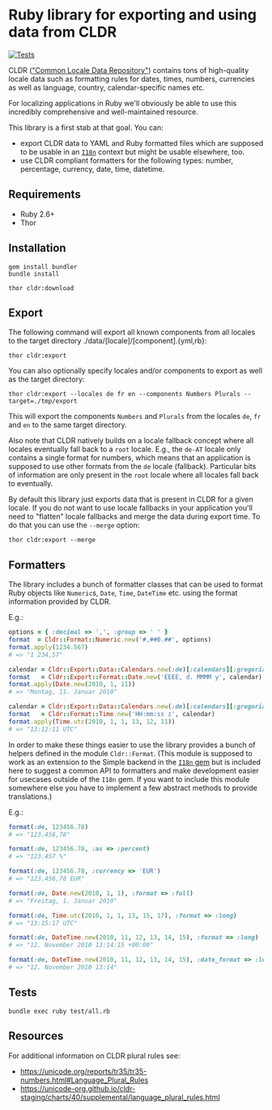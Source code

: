 # Ruby library for exporting and using data from CLDR

[![Tests](https://github.com/ruby-i18n/ruby-cldr/actions/workflows/test.yml/badge.svg)](https://github.com/ruby-i18n/ruby-cldr/actions/workflows/test.yml)

CLDR (["Common Locale Data Repository"](https://cldr.unicode.org/)) contains tons of high-quality locale data such as formatting rules for dates, times, numbers, currencies as well as language, country, calendar-specific names etc.

For localizing applications in Ruby we'll obviously be able to use this incredibly comprehensive and well-maintained resource.

This library is a first stab at that goal. You can: 

* export CLDR data to YAML and Ruby formatted files which are supposed to be usable in an [`I18n`](https://github.com/ruby-i18n/i18n) context but might be usable elsewhere, too. 
* use CLDR compliant formatters for the following types: number, percentage, currency, date, time, datetime.

## Requirements

  * Ruby 2.6+
  * Thor

## Installation

```
gem install bundler
bundle install

thor cldr:download
```

## Export

The following command will export all known components from all locales to the target directory ./data/[locale]/[component].{yml,rb}:

```
thor cldr:export
```

You can also optionally specify locales and/or components to export as well as the target directory:

```
thor cldr:export --locales de fr en --components Numbers Plurals --target=./tmp/export
```

This will export the components `Numbers` and `Plurals` from the locales `de`, `fr` and `en` to the same target directory.

Also note that CLDR natively builds on a locale fallback concept where all locales eventually fall back to a `root` locale. E.g., the `de-AT` locale only contains a single format for numbers, which means that an application is supposed to use other formats from the `de` locale (fallback). Particular bits of information are only present in the `root` locale where all locales fall back to eventually.

By default this library just exports data that is present in CLDR for a given locale. If you do not want to use locale fallbacks in your application you'll need to "flatten" locale fallbacks and merge the data during export time. To do that you can use the `--merge` option:

```
thor cldr:export --merge
```

## Formatters

The library includes a bunch of formatter classes that can be used to format Ruby objects like `Numeric`s, `Date`, `Time`, `DateTime` etc. using the format information provided by CLDR.

E.g.:

```ruby
options = { :decimal => ',', :group => ' ' }
format  = Cldr::Format::Numeric.new('#,##0.##', options)
format.apply(1234.567)
# => "1 234,57"

calendar = Cldr::Export::Data::Calendars.new(:de)[:calendars][:gregorian]
format   = Cldr::Export::Format::Date.new('EEEE, d. MMMM y', calendar)
format.apply(Date.new(2010, 1, 11))
# => "Montag, 11. Januar 2010"

calendar = Cldr::Export::Data::Calendars.new(:de)[:calendars][:gregorian]
format   = Cldr::Format::Time.new('HH:mm:ss z', calendar)
format.apply(Time.utc(2010, 1, 1, 13, 12, 11))
# => "13:12:11 UTC"
```

In order to make these things easier to use the library provides a bunch of helpers defined in the module `Cldr::Format`. (This module is supposed to work as an extension to the Simple backend in the [`I18n` gem](https://github.com/ruby-i18n/i18n) but is included here to suggest a common API to formatters and make development easier for usecases outside of the `I18n` gem. If you want to include this module somewhere else you have to implement a few abstract methods to provide translations.)

E.g.:

```ruby
format(:de, 123456.78)
# => "123.456,78"

format(:de, 123456.78, :as => :percent)
# => "123.457 %"

format(:de, 123456.78, :currency => 'EUR') 
# => "123.456,78 EUR"

format(:de, Date.new(2010, 1, 1), :format => :full)
# => "Freitag, 1. Januar 2010"

format(:de, Time.utc(2010, 1, 1, 13, 15, 17), :format => :long)
# => "13:15:17 UTC"

format(:de, DateTime.new(2010, 11, 12, 13, 14, 15), :format => :long)
# => "12. November 2010 13:14:15 +00:00"

format(:de, DateTime.new(2010, 11, 12, 13, 14, 15), :date_format => :long, :time_format => :short)
# => "12. November 2010 13:14"
```

## Tests

```
bundle exec ruby test/all.rb
```

## Resources

For additional information on CLDR plural rules see:

  * https://unicode.org/reports/tr35/tr35-numbers.html#Language_Plural_Rules
  * https://unicode-org.github.io/cldr-staging/charts/40/supplemental/language_plural_rules.html


